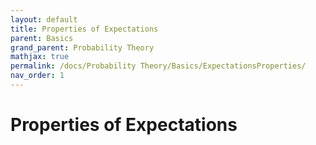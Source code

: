 ```yaml
---
layout: default
title: Properties of Expectations
parent: Basics
grand_parent: Probability Theory
mathjax: true
permalink: /docs/Probability Theory/Basics/ExpectationsProperties/
nav_order: 1
---
```

# Properties of Expectations
